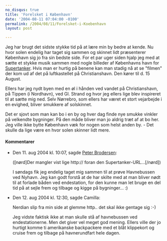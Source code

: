 ```yaml
---
no_disqus: true
title: 'Forelsket i København'
date: '2004-08-11 07:04:00 -0100'
permalink: /2004/08/11/Forelsket-i-Koebenhavn
layout: post

---
```

Jeg har brugt det sidste stykke tid på at lære min by bedre at kende. Nu hvor solen endelig har taget sig sammen og skinnet lidt præsenterer København sig jo fra sin bedste side. For et par uger siden hjalp jeg med at sætte et stykke musik sammen med nogle billeder af Københavns havn for [Supertanker](http://www.supertanker.info). Hvis man er hurtig på benene kan man stadig nå at se "filmen" der kom ud af det på luftkastellet på Christianshavn. Den kører til d. 15 August.

Ellers har jeg nydt byen med en øl i hånden ved vandet på Christianshavn, på Tippen (i Nordhavn), ved Gl. Strand og hvor jeg ellers lige blev inspireret til at sætte mig ned. Selv Nørrebro, som ellers har været et stort vejarbejde i en evighed, bliver smukkere af solskinnet.

Det er sjovt som man kan bo i en by og hver dag finde nye smukke vinkler på velkendte bygninger. På den måde bliver man jo aldrig træt af at bo her. Jeg ville ikke bytte København væk for nogen som helst anden by. - Det skulle da lige være en hvor solen skinner lidt mere.

<div class="vintage-comments">
<h4>Kommentarer </h4>
<ul class="vintage-comments-list"><li>
<p class="comment-meta">Den <time datetime="2004-08-11T22:07:43+02:00">11. aug 2004 kl.  10:07</time>, sagde <a href="http://pe.ter.dk/">Peter Brodersen</a>:</p>
<p>([nørd]Der mangler vist lige http:// foran den Supertanker-URL...[/nørd])</p>
<p>I søndags fik jeg endelig taget mig sammen til at prøve Havnebussen ved Nyhavn. Jeg kan godt forstå at de har skilte med at man bliver nødt til at forlade båden ved endestation, for den kunne man let bruge en del tid på at sejle frem og tilbage og kigge på bygninger... :)</p>
</li>
<li>
<p class="comment-meta">Den <time datetime="2004-08-12T12:30:13+02:00">12. aug 2004 kl.  12:30</time>, sagde Camilla:</p>
<p>Nerdian slip fra min side at glemme http.. det skal ikke gentage sig :-)</p>
<p>Jeg vidste faktisk ikke at man skulle stå af havnebussen ved endestationerne. Men det giver vel meget god mening. Ellers ville der jo hurtigt komme ti amerikanske backpackere med et blåt klippekort og cruise frem og tilbage på havnerundfart hele dagen.</p>
</li>
</ul>
</div>
